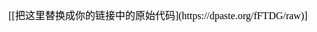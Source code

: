 <div>
  <iframe srcdoc="
    [[把这里替换成你的链接中的原始代码](https://dpaste.org/fFTDG/raw)]
  " width="100%" height="300" frameborder="0" allowfullscreen></iframe>
</div>
